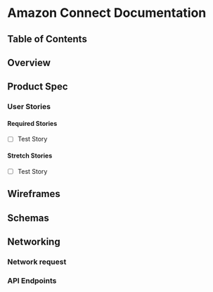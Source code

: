 # Amazon Connect Documentation

## Table of Contents

## Overview

## Product Spec

### User Stories

#### Required Stories

* [ ] Test Story

#### Stretch Stories

* [ ] Test Story

## Wireframes

## Schemas

## Networking

### Network request

### API Endpoints
